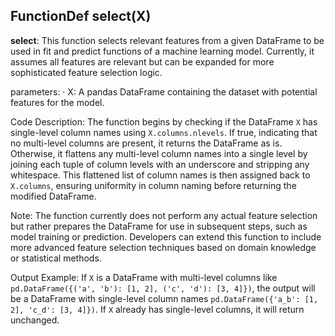 ## FunctionDef select(X)
**select**: This function selects relevant features from a given DataFrame to be used in fit and predict functions of a machine learning model. Currently, it assumes all features are relevant but can be expanded for more sophisticated feature selection logic.

parameters:
· X: A pandas DataFrame containing the dataset with potential features for the model.

Code Description: The function begins by checking if the DataFrame `X` has single-level column names using `X.columns.nlevels`. If true, indicating that no multi-level columns are present, it returns the DataFrame as is. Otherwise, it flattens any multi-level column names into a single level by joining each tuple of column levels with an underscore and stripping any whitespace. This flattened list of column names is then assigned back to `X.columns`, ensuring uniformity in column naming before returning the modified DataFrame.

Note: The function currently does not perform any actual feature selection but rather prepares the DataFrame for use in subsequent steps, such as model training or prediction. Developers can extend this function to include more advanced feature selection techniques based on domain knowledge or statistical methods.

Output Example: If `X` is a DataFrame with multi-level columns like `pd.DataFrame({('a', 'b'): [1, 2], ('c', 'd'): [3, 4]})`, the output will be a DataFrame with single-level column names `pd.DataFrame({'a_b': [1, 2], 'c_d': [3, 4]})`. If `X` already has single-level columns, it will return unchanged.
